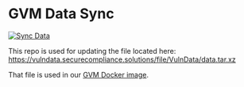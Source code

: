 # GVM Data Sync
[![Sync Data](https://github.com/Secure-Compliance-Solutions-LLC/gvm-data-sync/actions/workflows/main.yml/badge.svg)](https://github.com/Secure-Compliance-Solutions-LLC/gvm-data-sync/actions/workflows/main.yml)

This repo is used for updating the file located here: https://vulndata.securecompliance.solutions/file/VulnData/data.tar.xz

That file is used in our [GVM Docker image](https://github.com/Secure-Compliance-Solutions-LLC/GVM-Docker).
